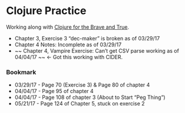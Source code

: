 # Clojure Practice

Working along with [Clojure for the Brave and True](http://www.braveclojure.com/).

- Chapter 3, Exercise 3 “dec-maker” is broken as of 03/29/17
- Chapter 4 Notes: Incomplete as of 03/29/17
- ~~ Chapter 4, Vampire Exercise: Can’t get CSV parse working as of 04/04/17 ~~ <- Got this working with CIDER.

### Bookmark
- 03/29/17 - Page 70 (Exercise 3) & Page 80 of chapter 4
- 04/04/17 - Page 95 of chapter 4
- 04/04/17 - Page 108 of chapter 3 (About to Start “Peg Thing”)
- 05/21/17 - Page 124 of Chapter 5, stuck on exercise 2
